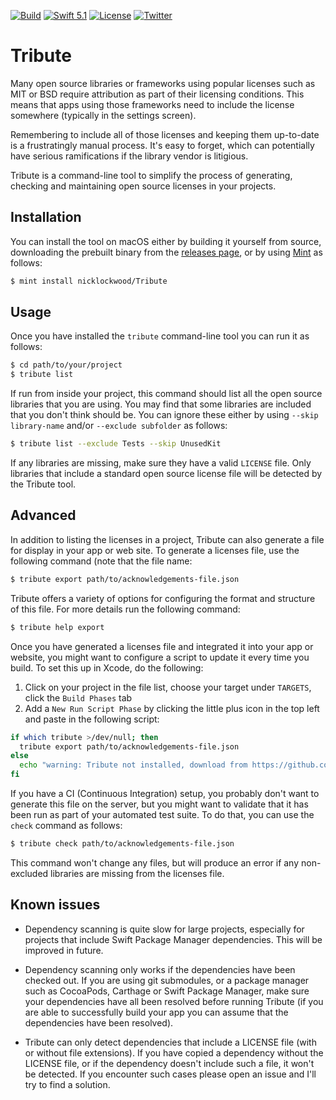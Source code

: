 [![Build](https://github.com/nicklockwood/Tribute/actions/workflows/build.yml/badge.svg)](https://github.com/nicklockwood/Tribute/actions/workflows/build.yml)
[![Swift 5.1](https://img.shields.io/badge/swift-5.1-red.svg?style=flat)](https://developer.apple.com/swift)
[![License](https://img.shields.io/badge/license-MIT-lightgrey.svg)](https://opensource.org/licenses/MIT)
[![Twitter](https://img.shields.io/badge/twitter-@nicklockwood-blue.svg)](http://twitter.com/nicklockwood)

Tribute
========

Many open source libraries or frameworks using popular licenses such as MIT or BSD require attribution as part of their licensing conditions. This means that apps using those frameworks need to include the license somewhere (typically in the settings screen).

Remembering to include all of those licenses and keeping them up-to-date is a frustratingly manual process. It's easy to forget, which can potentially have serious ramifications if the library vendor is litigious.

Tribute is a command-line tool to simplify the process of generating, checking and maintaining open source licenses in your projects.


Installation
------------

You can install the tool on macOS either by building it yourself from source, downloading the prebuilt binary from the [releases page](https://github.com/nicklockwood/Tribute/releases), or by using [Mint](https://github.com/yonaskolb/Mint) as follows:

```bash
$ mint install nicklockwood/Tribute
```


Usage
------

Once you have installed the `tribute` command-line tool you can run it as follows:

```bash
$ cd path/to/your/project
$ tribute list
```

If run from inside your project, this command should list all the open source libraries that you are using. You may find that some libraries are included that you don't think should be. You can ignore these either by using `--skip library-name` and/or `--exclude subfolder` as follows:

```bash
$ tribute list --exclude Tests --skip UnusedKit
```

If any libraries are missing, make sure they have a valid `LICENSE` file. Only libraries that include a standard open source license file will be detected by the Tribute tool.


Advanced
---------

In addition to listing the licenses in a project, Tribute can also generate a file for display in your app or web site. To generate a licenses file, use the following command (note that the file name:

```bash
$ tribute export path/to/acknowledgements-file.json
```

Tribute offers a variety of options for configuring the format and structure of this file. For more details run the following command:

```bash
$ tribute help export
```

Once you have generated a licenses file and integrated it into your app or website, you might want to configure a script to update it every time you build. To set this up in Xcode, do the following:

1. Click on your project in the file list, choose your target under `TARGETS`, click the `Build Phases` tab
2. Add a `New Run Script Phase` by clicking the little plus icon in the top left and paste in the following script:

```bash
if which tribute >/dev/null; then
  tribute export path/to/acknowledgements-file.json
else
  echo "warning: Tribute not installed, download from https://github.com/nicklockwood/Tribute"
fi
```

If you have a CI (Continuous Integration) setup, you probably don't want to generate this file on the server, but you might want to validate that it has been run as part of your automated test suite. To do that, you can use the `check` command as follows:

```bash
$ tribute check path/to/acknowledgements-file.json
```

This command won't change any files, but will produce an error if any non-excluded libraries are missing from the licenses file.


Known issues
-------------

* Dependency scanning is quite slow for large projects, especially for projects that include Swift Package Manager dependencies. This will be improved in future.

* Dependency scanning only works if the dependencies have been checked out. If you are using git submodules, or a package manager such as CocoaPods, Carthage or Swift Package Manager, make sure your dependencies have all been resolved before running Tribute (if you are able to successfully build your app you can assume that the dependencies have been resolved).

* Tribute can only detect dependencies that include a LICENSE file (with or without file extensions). If you have copied a dependency without the LICENSE file, or if the dependency doesn't include such a file, it won't be detected. If you encounter such cases please open an issue and I'll try to find a solution.
